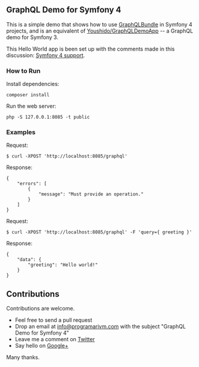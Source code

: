 ## GraphQL Demo for Symfony 4

This is a simple demo that shows how to use [GraphQLBundle](https://github.com/Youshido/GraphQLBundle) in Symfony 4 projects, and is an equivalent of [Youshido/GraphQLDemoApp](https://github.com/Youshido/GraphQLDemoApp/blob/master/README.md) -- a GraphQL demo for Symfony 3.

This Hello World app is been set up with the comments made in this discussion: [Symfony 4 support](https://github.com/Youshido/GraphQLBundle/issues/68).

### How to Run

Install dependencies:

    composer install

Run the web server:

    php -S 127.0.0.1:8085 -t public

### Examples

Request:

    $ curl -XPOST 'http://localhost:8085/graphql'

Response:

    {
        "errors": [
            {
                "message": "Must provide an operation."
            }
        ]
    }

Request:

    $ curl -XPOST 'http://localhost:8085/graphql' -F 'query={ greeting }'

Response:

    {
        "data": {
            "greeting": "Hello world!"
        }
    }

## Contributions

Contributions are welcome.

- Feel free to send a pull request
- Drop an email at info@programarivm.com with the subject "GraphQL Demo for Symfony 4"
- Leave me a comment on [Twitter](https://twitter.com/programarivm)
- Say hello on [Google+](https://plus.google.com/+Programarivm)

Many thanks.

